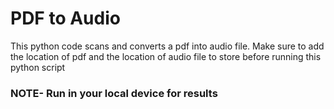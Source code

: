 # PDF to Audio
This python code scans and converts a pdf into audio file.
Make sure to add the location of pdf and the location of audio file to store before running this python script

### NOTE- Run in your local device for results
